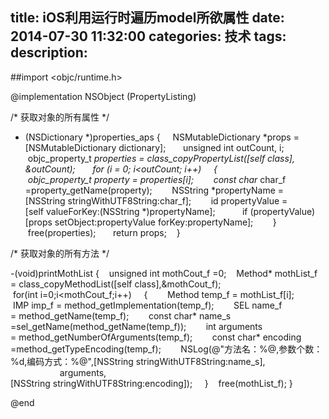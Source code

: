 title: iOS利用运行时遍历model所欲属性
date: 2014-07-30 11:32:00
categories: 技术
tags: 
description:
---
##import <objc/runtime.h>

@implementation NSObject (PropertyListing)   

<!--more-->

/* 获取对象的所有属性 */
- (NSDictionary *)properties_aps
{
    NSMutableDictionary *props = [NSMutableDictionary dictionary];   
   unsigned int outCount, i;   
   objc_property_t *properties = class_copyPropertyList([self class], &outCount);   
   for (i = 0; i<outCount; i++)
    {
       objc_property_t property = properties[i];
       const char* char_f =property_getName(property);
       NSString *propertyName = [NSString stringWithUTF8String:char_f];
       id propertyValue = [self valueForKey:(NSString *)propertyName];   
       if (propertyValue) [props setObject:propertyValue forKey:propertyName];   
    }   
   free(properties);   
   return props;   
}   

/* 获取对象的所有方法 */

-(void)printMothList
{
   unsigned int mothCout_f =0;
   Method* mothList_f = class_copyMethodList([self class],&mothCout_f);
   for(int i=0;i<mothCout_f;i++)
    {
       Method temp_f = mothList_f[i];
       IMP imp_f = method_getImplementation(temp_f);
       SEL name_f = method_getName(temp_f);
       const char* name_s =sel_getName(method_getName(temp_f));
       int arguments = method_getNumberOfArguments(temp_f);
       const char* encoding =method_getTypeEncoding(temp_f);
       NSLog(@"方法名：%@,参数个数：%d,编码方式：%@",[NSString stringWithUTF8String:name_s],
                                            arguments,
                            [NSString stringWithUTF8String:encoding]);
    }
   free(mothList_f);
}


@end 

